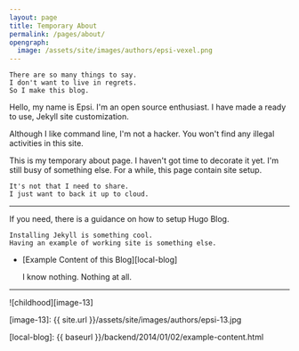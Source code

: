 ```yaml
---
layout: page
title: Temporary About
permalink: /pages/about/
opengraph:
  image: /assets/site/images/authors/epsi-vexel.png
---
```

 
	There are so many things to say.
	I don't want to live in regrets.
	So I make this blog.

Hello, my name is Epsi. I'm an open source enthusiast.
I have made a ready to use, Jekyll site customization.

Although I like command line, I'm not a hacker.
You won't find any illegal activities in this site.

This is my temporary about page. 
I haven't got time to decorate it yet.
I'm still busy of something else.
For a while, this page contain site setup.

	It's not that I need to share.
	I just want to back it up to cloud.

-- -- --

If you need, there is a guidance on how to setup Hugo Blog.

	Installing Jekyll is something cool.
	Having an example of working site is something else.

* [Example Content of this Blog][local-blog]

	I know nothing. Nothing at all.

-- -- --

![childhood][image-13]


[//]: <> ( -- -- -- links below -- -- -- )

[image-13]: {{ site.url }}/assets/site/images/authors/epsi-13.jpg

[local-blog]: {{ baseurl }}/backend/2014/01/02/example-content.html
